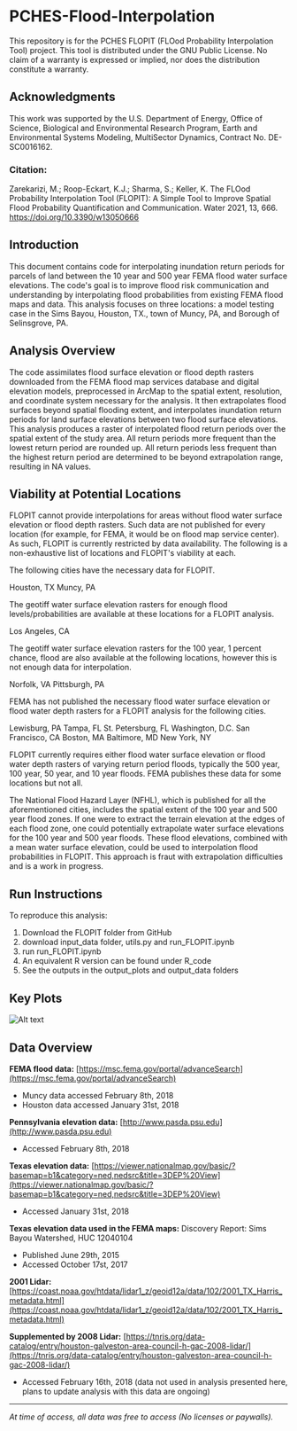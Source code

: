 # PCHES-Flood-Interpolation

This repository is for the PCHES FLOPIT (FLOod Probability Interpolation Tool) project. This tool is distributed under the GNU Public License. No claim of a warranty is expressed or implied, nor does the distribution constitute a warranty.

## Acknowledgments
This work was supported by the U.S. Department of Energy, Office of Science, Biological and Environmental Research Program, Earth and Environmental Systems Modeling, MultiSector Dynamics, Contract No. DE-SC0016162.

### Citation: 
Zarekarizi, M.; Roop-Eckart, K.J.; Sharma, S.; Keller, K. The FLOod Probability Interpolation Tool (FLOPIT): A Simple Tool to Improve Spatial Flood Probability Quantification and Communication. Water 2021, 13, 666. https://doi.org/10.3390/w13050666

## Introduction

This document contains code for interpolating inundation return periods for parcels of land between the 10 year and 500 year FEMA flood water surface elevations. The code's goal is to improve flood risk communication and understanding by interpolating flood probabilities from existing FEMA flood maps and data. This analysis focuses on three locations: a model testing case in the Sims Bayou, Houston, TX., town of Muncy, PA, and Borough of Selinsgrove, PA.

## Analysis Overview

The code assimilates flood surface elevation or flood depth rasters downloaded from the FEMA flood map services database and digital elevation models, preprocessed in ArcMap to the spatial extent, resolution, and coordinate system necessary for the analysis. It then extrapolates flood surfaces beyond spatial flooding extent, and interpolates inundation return periods for land surface elevations between two flood surface elevations. This analysis produces a raster of interpolated flood return periods over the spatial extent of the study area. All return periods more frequent than the lowest return period are rounded up. All return periods less frequent than the highest return period are determined to be beyond extrapolation range, resulting in NA values.

## Viability at Potential Locations

FLOPIT cannot provide interpolations for areas without flood water surface elevation or flood depth rasters. Such data are not  published for every location (for example, for FEMA, it would be on flood map service center). As such, FLOPIT is currently restricted by data availability. The following is a non-exhaustive list of locations and FLOPIT's viability at each.

The following cities have the necessary data for FLOPIT.

Houston, TX
Muncy, PA

The geotiff water surface elevation rasters for enough flood levels/probabilities are available at these locations for a FLOPIT analysis.

Los Angeles, CA

The geotiff water surface elevation rasters for the 100 year, 1 percent chance, flood are also available at the following locations, however this is not enough data for interpolation.

Norfolk, VA
Pittsburgh, PA


FEMA has not published the necessary flood water surface elevation or flood water depth rasters for a FLOPIT analysis for the following cities.

Lewisburg, PA
Tampa, FL
St. Petersburg, FL
Washington, D.C.
San Francisco, CA
Boston, MA
Baltimore, MD
New York, NY

FLOPIT currently requires either flood water surface elevation or flood water depth rasters of varying return period floods, typically the 500 year, 100 year, 50 year, and 10 year floods. FEMA publishes these data for some locations but not all.

The National Flood Hazard Layer (NFHL), which is published for all the aforementioned cities, includes the spatial extent of the 100 year and 500 year flood zones. If one were to extract the terrain elevation at the edges of each flood zone, one could potentially extrapolate water surface elevations for the 100 year and 500 year floods. These flood elevations, combined with a mean water surface elevation, could be used to interpolation flood probabilities in FLOPIT. This approach is fraut with extrapolation difficulties and is a work in progress.

## Run Instructions

To reproduce this analysis:
1) Download the FLOPIT folder from GitHub
2) download input_data folder, utils.py and run_FLOPIT.ipynb 
3) run run_FLOPIT.ipynb
2) An equivalent R version can be found under R_code  
3) See the outputs in the output_plots and output_data folders

## Key Plots

![Alt text](/Figures/Muncy_figures/PCHES_Muncy_flood_interpolation_probmap.png)

## Data Overview

**FEMA flood data:** [https://msc.fema.gov/portal/advanceSearch](https://msc.fema.gov/portal/advanceSearch)  
* Muncy data accessed February 8th, 2018
* Houston data accessed January 31st, 2018

**Pennsylvania elevation data:** [http://www.pasda.psu.edu](http://www.pasda.psu.edu)  
* Accessed February 8th, 2018

**Texas elevation data:** [https://viewer.nationalmap.gov/basic/?basemap=b1&category=ned,nedsrc&title=3DEP%20View](https://viewer.nationalmap.gov/basic/?basemap=b1&category=ned,nedsrc&title=3DEP%20View)  
* Accessed January 31st, 2018

**Texas elevation data used in the FEMA maps:** Discovery Report: Sims Bayou Watershed, HUC 12040104  
* Published June 29th, 2015
* Accessed October 17st, 2017

**2001 Lidar:** [https://coast.noaa.gov/htdata/lidar1_z/geoid12a/data/102/2001_TX_Harris_metadata.html](https://coast.noaa.gov/htdata/lidar1_z/geoid12a/data/102/2001_TX_Harris_metadata.html)

**Supplemented by 2008 Lidar:** [https://tnris.org/data-catalog/entry/houston-galveston-area-council-h-gac-2008-lidar/](https://tnris.org/data-catalog/entry/houston-galveston-area-council-h-gac-2008-lidar/)
* Accessed February 16th, 2018 (data not used in analysis presented here, plans to update analysis with this data are ongoing)

---

*At time of access, all data was free to access (No licenses or paywalls).*
